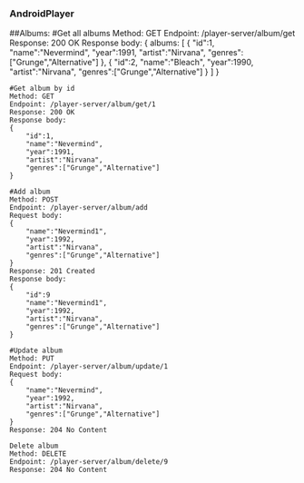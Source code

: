 ### AndroidPlayer
##Albums:
	#Get all albums 
	Method: GET
	Endpoint: /player-server/album/get
	Response: 200 OK
	Response body:
	{
		albums:
		[
			{
				"id":1,
				"name":"Nevermind",
				"year":1991,
				"artist":"Nirvana",
				"genres":["Grunge","Alternative"]
			},
			{
				"id":2,
				"name":"Bleach",
				"year":1990,
				"artist":"Nirvana",
				"genres":["Grunge","Alternative"]
			}
		]
	}
	
	#Get album by id
	Method: GET
	Endpoint: /player-server/album/get/1
	Response: 200 OK
	Response body:
	{
		"id":1,
		"name":"Nevermind",
		"year":1991,
		"artist":"Nirvana",
		"genres":["Grunge","Alternative"]
	}
	
	#Add album
	Method: POST
	Endpoint: /player-server/album/add
	Request body:
	{
		"name":"Nevermind1",
		"year":1992,
		"artist":"Nirvana",
		"genres":["Grunge","Alternative"]
	}
	Response: 201 Created
	Response body:
	{
		"id":9
		"name":"Nevermind1",
		"year":1992,
		"artist":"Nirvana",
		"genres":["Grunge","Alternative"]
	}
	
	#Update album
	Method: PUT
	Endpoint: /player-server/album/update/1
	Request body:
	{
		"name":"Nevermind",
		"year":1992,
		"artist":"Nirvana",
		"genres":["Grunge","Alternative"]
	}
	Response: 204 No Content
	
	Delete album
	Method: DELETE
	Endpoint: /player-server/album/delete/9
	Response: 204 No Content
